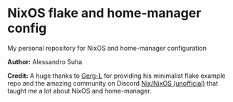 # NixOS flake and home-manager config

My personal repository for NixOS and home-manager configuration

**Author:** Alessandro Suha

**Credit:** A huge thanks to [Gerg-L](https://github.com/Gerg-L/nix-templates/tree/master) for providing his minimalist flake example repo and the amazing community on Discord [Nix/NixOS (unofficial)](https://discord.gg/qPJBy7qdUX) that taught me a lot about NixOS and home-manager.
